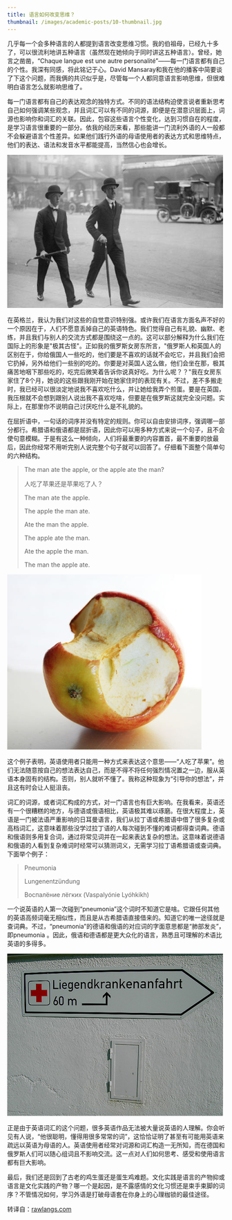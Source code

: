 ```yaml
---
title: 语言如何改变思维？
thumbnail: /images/academic-posts/10-thumbnail.jpg
---
```


几乎每一个会多种语言的人都提到语言改变思维习惯。我的伯祖母，已经九十多了，可以很流利地讲五种语言（虽然现在她倾向于同时讲这五种语言）。曾经，她言之凿凿，“Chaque langue est une autre personalité”——每一门语言都有自己的个性。我深有同感，将此铭记于心。David Mansaray和我在他的播客中简要谈了下这个问题，而我俩的共识似乎是，尽管每一个人都同意语言影响思维，但很难明白语言怎么就影响思维了。

<!--more-->

每一门语言都有自己的表达观念的独特方式。不同的语法结构迫使言说者重新思考自己如何强调某些观念，并且词汇可以有不同的词源，即便是在潜意识层面上，词源也影响你和词汇的关联。因此，包容这些语言个性变化，达到习惯自在的程度，是学习语言很重要的一部分。依我的经历来看，那些能讲一门流利外语的人一般都不会躲避语言个性差异。如果他们践行外语的母语使用者的表达方式和思维特点，他们的表达、语法和发音水平都能提高，当然信心也会增长。

![Figure 1: STEREOTYPICALLY, ENGLISH PEOPLE ARE POLITE, RESERVED, AND EXTREMELY ECCENTRIC.](/images/academic-posts/10-1.jpg)

在英格兰，我认为我们对这些的自觉意识特别强。或许我们在语言方面名声不好的一个原因在于，人们不愿意丢掉自己的英语特色。我们觉得自己有礼貌、幽默、老练，并且我们与别人的交流方式都是围绕这一点的。这可以部分解释为什么我们在国际上的形象是"极其古怪"。正如我的俄罗斯女房东所言，"俄罗斯人和英国人的区别在于，你给俄国人一些吃的，他们要是不喜欢的话就不会吃它，并且我们会把它扔掉，另外给他们一些别的吃的。你要是对英国人这么做，他们会坐在那，极其痛苦地咽下那些吃的，吃完后微笑着告诉你说真好吃。为什么呢？？"我在女房东家住了8个月，她说的这些跟我刚开始在她家住时的表现有关。不过，差不多搬走时，我已经可以很淡定地说我不喜欢吃什么，并让她给我弄个煎蛋。要是在英国，我压根就不会想到跟别人说出我不喜欢吃啥，但要是在俄罗斯这就完全没问题。实际上，在那里你不说明自己讨厌吃什么是不礼貌的。

在屈折语中，一句话的词序并没有特定的规则。你可以自由安排词序，强调哪一部分都行。希腊语和俄语都是屈折语，因此你可以用多种方式来说一个句子，且不会使句意模糊。于是有这么一种倾向，人们将最重要的内容置首，最不重要的放最后，因此你经常不用听完别人说完整个句子就可以回答了。仔细看下面整个简单句的六种结构。

> The man ate the apple, or the apple ate the man?
>
> 人吃了苹果还是苹果吃了人？
>
> The man ate the apple.
>
> The apple the man ate.
>
> Ate the man the apple.
>
> The apple ate the man.
>
> Ate the apple the man.
>
> The man the apple ate.

![Figure 2: THE MAN ATE THE APPLE, OR THE APPLE ATE THE MAN?](/images/academic-posts/10-2.jpg)

这个例子表明，英语使用者只能用一种方式来表达这个意思——“人吃了苹果”。他们无法随意按自己的想法表达自己，而是不得不将任何强烈情况置之一边，服从英语本身固有的结构。否则，别人就听不懂了。我称这种现象为“引导你的想法”，并且这有时会让人挺沮丧。

词汇的词源，或者词汇构成的方式，对一门语言也有巨大影响。在我看来，英语还有一个很糟糕的地方，与德语或俄语相比，英语极其难以琢磨。在很大程度上，英语是一门被法语严重影响的日耳曼语言，我们从拉丁语或希腊语中借了很多复杂或高档词汇，这意味着那些没学过拉丁语的人每次碰到不懂的难词都得查词典。德语和俄语则多用复合词，通过将常见词并在一起来表达复杂的想法。这意味着说德语和俄语的人看到复杂难词时经常可以猜测词义，无需学习拉丁语希腊语或查词典。下面举个例子：

> Pneumonia
>
> Lungenentzündung
>
> Воспалёние лёгких (Vaspalyónie Lyóhkikh)

一个说英语的人第一次碰到“pneumonia”这个词时不知道它是啥。它跟任何其他的英语高频词毫无相似性，而且是从古希腊语直接借来的。知道它的唯一途径就是查词典。不过，“pneumonia”的德语和俄语的对应词的字面意思都是“肺部发炎”，即pneumonia 。因此，俄语和德语都是更大众化的语言，熟悉且可理解的术语比英语的多得多。

![Figure 3: GERMAN WORDS ARE OFTEN MADE UP OF SMALLER ONES.](/images/academic-posts/10-3.jpg)

正是由于英语词汇的这个问题，很多英语作品无法被大量说英语的人理解。你会听见有人说，“他很聪明，懂得用很多常常的词”，这恰恰证明了甚至有可能用英语来疏远以英语为母语的人。英语使用者经常对词源和词汇构造一无所知，而在德国和俄罗斯人们可以随心组词且不影响交流。这一点对人们如何思考、感受和使用语言都有巨大影响。

最后，我们还是回到了古老的鸡生蛋还是蛋生鸡难题。文化实践是语言的产物抑或语言是文化实践的产物？哪一个是起因，是不露感情的文化习惯还是束手束脚的词序？不管情况如何，学习外语是打破母语套在你身上的心理枷锁的最佳途径。

转译自：[rawlangs.com](http://rawlangs.com/2013/01/24/how-do-languages-change-the-way-you-think/)
